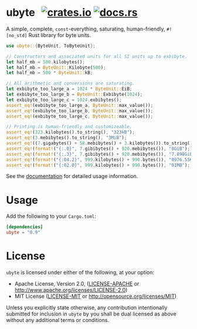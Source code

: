 # ubyte &thinsp; [![crates.io]][crate] [![docs.rs]][docs]

[crates.io]: https://img.shields.io/crates/v/ubyte.svg
[crate]: https://crates.io/crates/ubyte
[docs.rs]: https://docs.rs/ubyte/badge.svg
[docs]: https://docs.rs/ubyte

A simple, complete, `const`-everything, saturating, human-friendly, `#![no_std]`
Rust library for byte units.

```rust
use ubyte::{ByteUnit, ToByteUnit};

// Constructors and associated units for all SI units up to exbibyte.
let half_mb = 500.kilobytes();
let half_mb = ByteUnit::Kilobyte(500);
let half_mb = 500 * ByteUnit::kB;

// All arithmetic and conversions are saturating.
let exbibyte_too_large_a = 1024 * ByteUnit::EiB;
let exbibyte_too_large_b = ByteUnit::Exbibyte(1024);
let exbibyte_too_large_c = 1024.exbibytes();
assert_eq!(exbibyte_too_large_a, ByteUnit::max_value());
assert_eq!(exbibyte_too_large_b, ByteUnit::max_value());
assert_eq!(exbibyte_too_large_c, ByteUnit::max_value());

// Printing is human-friendly and customizeable.
assert_eq!(323.kilobytes().to_string(), "323kB");
assert_eq!(3.mebibytes().to_string(), "3MiB");
assert_eq!((7.gigabytes() + 58.mebibytes() + 3.kilobytes()).to_string(), "7.06GB");
assert_eq!(format!("{:.0}", 7.gibibytes() + 920.mebibytes()), "8GiB");
assert_eq!(format!("{:.3}", 7.gibibytes() + 920.mebibytes()), "7.898GiB");
assert_eq!(format!("{:04.2}", 999.kilobytes() + 990.bytes()), "0976.55KiB");
assert_eq!(format!("{:02.0}", 999.kilobytes() + 990.bytes()), "01MB");
```

See the [documentation](http://docs.rs/ubyte) for detailed usage information.

# Usage

Add the following to your `Cargo.toml`:

```toml
[dependencies]
ubyte = "0.9"
```

# License

`ubyte` is licensed under either of the following, at your option:

 * Apache License, Version 2.0, ([LICENSE-APACHE](LICENSE-APACHE) or http://www.apache.org/licenses/LICENSE-2.0)
 * MIT License ([LICENSE-MIT](LICENSE-MIT) or http://opensource.org/licenses/MIT)

Unless you explicitly state otherwise, any contribution intentionally submitted
for inclusion in `ubyte` by you shall be dual licensed as above without any
additional terms or conditions.
